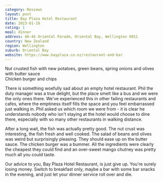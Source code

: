 ```yaml
---
category: Reviews
layout: post
title: Bay Plaza Hotel Restaurant
date: 2023-01-10
rating: 1
meal: dinner
address: 40-44 Oriental Parade, Oriental Bay, Wellington 6011
country: New Zealand
region: Wellington
suburb: Oriental Bay
website: https://www.bayplaza.co.nz/restaurant-and-bar
---
```

Nut crusted fish with new potatoes, green beans, spring onions and olives with butter sauce  
Chicken burger and chips  

There is something woefully sad about an empty hotel restaurant. Phil the duty manager was a true delight, but the place smelt like a bus and we were the only ones there. We've experienced this in other failing restaurants and cafes, where the emptiness itself fills the space and you feel embarrassed just walking in. Phil asked us which room we were from - it is clear he understands nobody who isn't staying at the hotel would choose to dine there, especially with so many other restaurants in walking distance. 

After a long wait, the fish was actually pretty good. The nut crust was interesting, the fish fresh and well cooked. The salad of beans and olives was weird but surprisingly pleasing. They should ease up on the butter sauce. The chicken burger was a bummer. All the ingredients were clearly the cheapest they could find and an over-sweet mango chutney was pretty much all you could taste. 

Our advice to you, Bay Plaza Hotel Restaurant, is just give up. You're surely losing money. Switch to breakfast only, maybe a bar with some bar snacks in the evening, and just let your dinner service roll over and die. 
